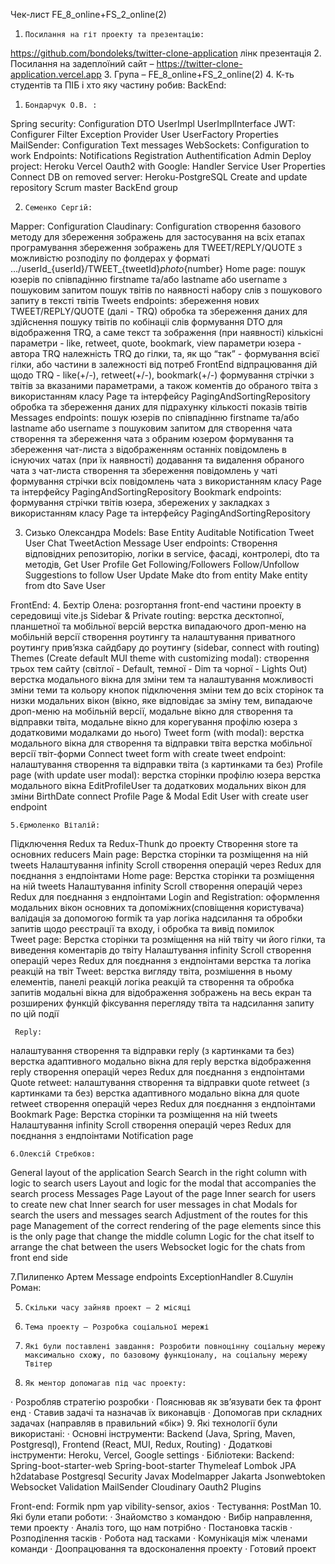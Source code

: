 ﻿Чек-лист FE_8_online+FS_2_online(2)
1.     Посилання на гіт проекту та презентацію:
https://github.com/bondoleks/twitter-clone-application
лінк презентація
2.     Посилання на задеплоїний сайт – https://twitter-clone-application.vercel.app
3.     Група – FE_8_online+FS_2_online(2)
4.     К-ть студентів та ПІБ і хто яку частину робив:
BackEnd:
1.     Бондарчук О.В. :
Spring security:
Configuration
DTO
UserImpl
UserImplInterface
JWT:
Configurer
Filter
Exception
Provider
User
UserFactory
Properties
	      MailSender:
Configuration
Text messages
WebSockets:
Configuration to work
Endpoints:
Notifications
Registration
Authentification
Admin
Deploy project:
Heroku
Vercel
Oauth2 with Google:
Handler
Service
User
Properties
Connect DB on removed server:
Heroku-PostgreSQL
Create and update repository
Scrum master BackEnd group

2.     Семенко Сергій:
Mapper:
Configuration
Claudinary:
Configuration
створення базового методу для збереження зображень для застосування на всіх етапах програмування
збереження зображень для TWEET/REPLY/QUOTE з можливістю розподілу по фолдерах у форматі …/userId_{userId}/TWEET_{tweetId}_photo_{number}
Home page:
пошук юзерів по співпадінню firstname та/або lastname або username з пошуковим запитом
пошук твітів по наявності набору слів з пошукового запиту в тексті твітів
Tweets endpoints:
збереження нових TWEET/REPLY/QUOTE (далі - TRQ)
обробка та збереження даних для здійснення пошуку твітів по кобінаціі слів
формування DTO для відображення TRQ, а саме
текст та зображення (при наявності)
кількісні параметри - like, retweet, quote, bookmark, view
параметри юзера - автора TRQ
належність TRQ до гілки, та, як що “так” - формування всієї гілки, або частини в залежності від потреб FrontEnd
відпрацювання дій щодо TRQ - like(+/-), retweet(+/-), bookmark(+/-)
формування стрічки з твітів за вказаними параметрами, а також коментів до обраного твіта з використанням класу Page та інтерфейсу PagingAndSortingRepository
обробка та збереження даних для підрахунку кількості показів твітів 
Messages endpoints:
пошук юзерів по співпадінню firstname та/або lastname або username з пошуковим запитом для створення чата
створення та збереження чата з обраним юзером
формування та збереження чат-листа з відображенням останніх повідомлень в існуючих чатах (при їх наявності)
додавання та видалення обраного чата з чат-листа
створення та збереження повідомлень у чаті
формування стрічки всіх повідомлень чата з використанням класу Page та інтерфейсу PagingAndSortingRepository
Bookmark endpoints:
формування стрічки твітів юзера, збережених у закладках з використанням класу Page та інтерфейсу PagingAndSortingRepository

3. Сизько Олександра
Models: 
Base Entity
Auditable
Notification
Tweet
User
Chat
TweetAction
Message
User endpoints:
Створення відповідних репозиторію, логіки в service, фасаді, контролері, dto та методів, 
Get User Profile
Get Following/Followers
Follow/Unfollow
Suggestions to follow
User Update
Make dto from entity
Make entity from dto
Save User



FrontEnd:
4.     Бехтір Олена:
розгортання front-end частини проекту в середовищі vite.js
Sidebar & Private routing:
верстка десктопної, планшетної та мобільної версій
верстка випадаючого дроп-меню на мобільній версії
створення роутингу та налаштування приватного роутингу
прив’язка сайдбару до роутингу (sidebar, connect with routing)
Themes (Create default MUI theme with customizing modal):
створення трьох тем сайту (світлої - Default, темної - Dim та чорної - Lights Out)
верстка модального вікна для зміни тем та налаштування можливості зміни теми та кольору кнопок
підключення зміни тем до всіх сторінок та низки модальних вікон (вікно, яке відповідає за зміну тем, випадаюче дроп-меню на мобільній версії, модальне вікно для створення та відправки твіта, модальне вікно для корегування профілю юзера з додатковими модалками до нього)
Tweet form (with modal):
верстка модального вікна для створення та відправки твіта 
верстка мобільної версії твіт-форми
Connect tweet form with create tweet endpoint:
налаштування створення та відправки твіта (з картинками та без)
Profile page (with update user modal):
верстка сторінки профілю юзера
верстка модального вікна EditProfileUser та додаткових модальних вікон для зміни BirthDate
сonnect Profile Page & Modal Edit User with create user endpoint



    5.Єрмоленко Віталій:
Підключення Redux та Redux-Thunk до проекту
Створення store та основних reducers
	     Main page: 
Верстка сторінки та розміщення на ній tweets
Налаштування infinity Scroll
створення операцій через Redux для поєднання з ендпоінтами
     Home page:
Верстка сторінки та розміщення на ній tweets
Налаштування infinity Scroll
створення операцій через Redux для поєднання з ендпоінтами
	     Login and Registration:
оформлення модальних вікон основних та допоміжних(сповіщення користувача)
валідація за допомогою formik та yap
логіка надсилання та обробки запитів щодо реєстрації та  входу, і обробка та вивід помилок   
	     Tweet page:
Верстка сторінки та розміщення на ній твіту чи його гілки, та виведення коментарів до твіту
Налаштування infinity Scroll
створення операцій через Redux для поєднання з ендпоінтами
верстка та логіка реакцій на твіт
     Tweet:
верстка вигляду твіта, розмішення в ньому елементів, панелі реакцій
логіка реакцій та створення та обробка запитів
модальні вікна для відображення зображень на весь екран та розширених функцій 
фіксування перегляду твіта та надсилання запиту по цій події           
	
     Reply:
налаштування створення та відправки reply (з картинками та без)
верстка адаптивного модально вікна для reply
верстка відображення reply
створення операцій через Redux для поєднання з ендпоінтами
     Quote retweet:
налаштування створення та відправки quote retweet (з картинками та без)
верстка адаптивного модально вікна для quote retweet 
створення операцій через Redux для поєднання з ендпоінтами
	    Bookmark Page:
Верстка сторінки та розміщення на ній tweets
Налаштування infinity Scroll
створення операцій через Redux для поєднання з ендпоінтами
              Notification page


    6.Олексій Стребков:
General layout of the application
	   Search
Search in the right column with logic to search users
Layout and logic for the modal that accompanies the search process
	   Messages Page
Layout of the page
Inner search for users to create new chat
Inner search for user messages in chat
Modals for search the users and messages search
Adjustment of the routes for this page
Management of the correct rendering of the page elements since this is the only page that change the middle column
Logic for the chat itself to arrange the chat between the users
Websocket logic for the chats from front end side
	

7.Пилипенко Артем
Message endpoints
ExceptionHandler
8.Сшулін Роман:
 

5.     Скільки часу зайняв проект – 2 місяці
6.     Тема проекту – Розробка соціальної мережі
7.     Які були поставлені завдання: Розробити повноцінну соціальну мережу максимально схожу, по базовому функціоналу, на соціальну мережу Твітер
8.     Як ментор допомагав під час проекту: 
·       Розробляв стратегію розробки
·       Пояснював як зв’язувати бек та фронт енд
·       Ставив задачі та назначав їх виконавців
·       Допомогав при складних задачах (направляв в правильний «бік»)
9.     Які технології були використані:
·       Основні інструменти: Backend (Java, Spring, Maven, Postgresql), Frontend (React, MUI, Redux, Routing)
·       Додаткові інструменти: Heroku, Vercel, Google settings
·       Бібліотеки:
  Backend: 
  Spring-boot-starter-web
  Spring-boot-starter
  Thymeleaf
  Lombok
  JPA
  h2database
  Postgresql 
 Security
  Javax
  Modelmapper
  Jakarta
  Jsonwebtoken
  Websocket
  Validation
  MailSender
  Cloudinary
  Oauth2
  Plugins

Front-end:
 Formik
npm
yap
vibility-sensor,
axios
·       Тестування: PostMan
10.  Які були етапи роботи:
·       Знайомство з командою
·       Вибір направлення, теми проекту
·       Аналіз того, що нам потрібно
·       Постановка тасків
·       Розподілення тасків
·       Робота над тасками
·       Комунікація між членами команди
·       Доопрацювання та вдосконалення проекту
·       Готовий проект
